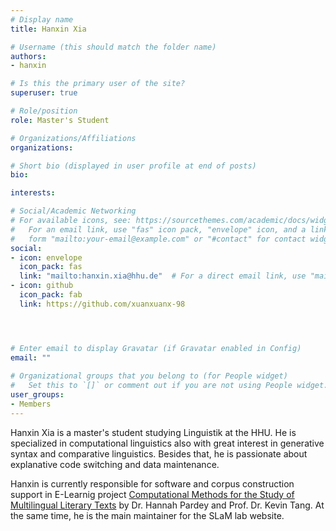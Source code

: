 ```yaml
---
# Display name
title: Hanxin Xia

# Username (this should match the folder name)
authors:
- hanxin

# Is this the primary user of the site?
superuser: true

# Role/position
role: Master's Student

# Organizations/Affiliations
organizations:

# Short bio (displayed in user profile at end of posts)
bio: 

interests:

# Social/Academic Networking
# For available icons, see: https://sourcethemes.com/academic/docs/widgets/#icons
#   For an email link, use "fas" icon pack, "envelope" icon, and a link in the
#   form "mailto:your-email@example.com" or "#contact" for contact widget.
social:
- icon: envelope
  icon_pack: fas
  link: "mailto:hanxin.xia@hhu.de"  # For a direct email link, use "mailto:test@example.org".
- icon: github
  icon_pack: fab
  link: https://github.com/xuanxuanx-98




# Enter email to display Gravatar (if Gravatar enabled in Config)
email: ""
  
# Organizational groups that you belong to (for People widget)
#   Set this to `[]` or comment out if you are not using People widget.  
user_groups:
- Members
---
```


Hanxin Xia is a master's student studying Linguistik at the HHU. He is specialized in computational linguistics also with great interest in generative syntax and comparative linguistics. Besides that, he is passionate about explanative code switching and data maintenance.

Hanxin is currently responsible for software and corpus construction support in E-Learnig project [Computational Methods for the Study of Multilingual Literary Texts](https://slam.phil.hhu.de/projects/elff_computational_multilingual/) by Dr. Hannah Pardey and Prof. Dr. Kevin Tang. At the same time, he is the main maintainer for the SLaM lab website.
